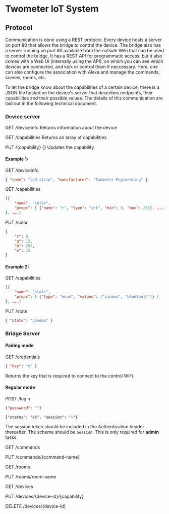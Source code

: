# Twometer IoT System

## Protocol

Communication is done using a REST protocol. Every device hosts a server on port 80 that allows the bridge to control the device. The bridge also has a server running on port 80 available from the outside WiFi that can be used to control the bridge. It has a REST API for programmatic access, but it also comes with a Web UI (internally using the API), on which you can see which devices are connected, and kick or control them if neccessary. Here, one can also configure the association with Alexa and manage the commands, scenes, rooms, etc.

To let the bridge know about the capabilities of a certain device, there is a JSON file hosted on the device's server that describes endpoints, their capabilities and their possible values. The details of this communication are laid out in the following technical document.

### Device server

GET /deviceinfo
Returns information about the device

GET /capabilities
Returns an array of capabilities

PUT /{capability}
{}
Updates the capability

#### Example 1:
GET /deviceinfo

```json
{ "name": "led_strip", "manufacturer": "Twometer Engineering" }
```



GET /capabilities

```json
[{
	"name": "color",
	"props": [ {"name": "r", "type": "int", "min": 0, "max": 255}, ... ]
}, ...] 
```



PUT /color

```json
{
	"r": 0,
	"g": 12,
	"b": 255,
	"w": 15
}
```



#### Example 2:
GET /capabilities

```json
[{
	"name": "state",
	"props": [ {"type": "enum", "values": ["cinema", "bluetooth"]} ]
}, ...]
```



PUT /state

```json
{ "state": "cinema" }
```

### Bridge Server

#### Pairing mode
GET /credentials

```json
{ "key": "x" }
```

Returns the key that is required to connect to the control WiFi.



#### Regular mode

POST /login

```json
{"password": ""}
```

```
{"status": "ok", "session": "~"}
```

The session token should be included in the Authentication header thereafter.  The scheme should be `Session`. This is only required for **admin** tasks.





GET /commands

PUT /commands/{command-name}



GET /rooms

PUT /rooms/room-name



GET /devices

PUT /devices/{device-id}/{capability}

DELETE /devices/{device-id}
